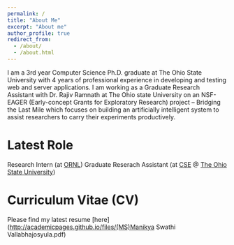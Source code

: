 ```yaml
---
permalink: /
title: "About Me"
excerpt: "About me"
author_profile: true
redirect_from: 
  - /about/
  - /about.html
---
```


I am a 3rd year Computer Science Ph.D. graduate at The Ohio State University with 4 years of professional experience in developing and testing web and server applications. I am working as a Graduate Research Assistant with Dr. Rajiv Ramnath at The Ohio state University on an NSF-EAGER (Early-concept Grants for Exploratory Research) project – Bridging the Last Mile which focuses on building an artificially intelligent system to assist researchers to carry their experiments productively.


Latest Role
======
Research Intern	(at [ORNL](https://www.ornl.gov/))
Graduate Reserach Assistant (at [CSE](https://cse.osu.edu/) @ [The Ohio State University](https://osu.edu/))


Curriculum Vitae (CV)
======
Please find my latest resume [here](http://academicpages.github.io/files/(MS)Manikya Swathi Vallabhajosyula.pdf)
